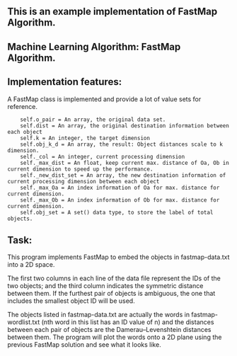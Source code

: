 ## This is an example implementation of FastMap Algorithm.

## Machine Learning Algorithm: FastMap Algorithm.

## Implementation features:
A FastMap class is implemented and provide a lot of value sets for reference.
    
        self.o_pair = An array, the original data set.
        self.dist = An array, the original destination information between each object
        self.k = An integer, the target dimension
        self.obj_k_d = An array, the result: Object distances scale to k dimension.
        self._col = An integer, current processing dimension
        self._max_dist = An float, keep current max. distance of Oa, Ob in current dimension to speed up the performance.
        self._new_dist_set = An array, the new destination information of current processing dimension between each object
        self._max_Oa = An index information of Oa for max. distance for current dimension.
        self._max_Ob = An index information of Ob for max. distance for current dimension.
        self.obj_set = A set() data type, to store the label of total objects. 

## Task:
This program implements FastMap to embed the objects in fastmap-data.txt into a 2D space. 

The first two columns in each line of the data file represent the IDs of the two objects; and the third column indicates the symmetric distance between them. If the furthest pair of objects is ambiguous, the one that includes the smallest object ID will be used. 

The objects listed in fastmap-data.txt are actually the words in fastmap-wordlist.txt (nth word in this list has an ID value of n) and the distances between each pair of objects are the Damerau–Levenshtein distances between them. The program will plot the words onto a 2D plane using the previous FastMap solution and see what it looks like.

